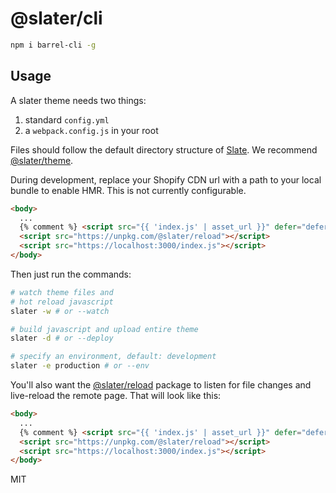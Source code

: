 # @slater/cli

```bash
npm i barrel-cli -g
```

## Usage
A slater theme needs two things:
1. standard `config.yml`
2. a `webpack.config.js` in your root

Files should follow the default directory structure of [Slate](https://github.com/Shopify/slate). We recommend [@slater/theme](https://github.com/the-couch/slater-theme).

During development, replace your Shopify CDN url with a path to your local bundle to enable HMR. This is not currently configurable.

```html
<body>
  ...
  {% comment %} <script src="{{ 'index.js' | asset_url }}" defer="defer"></script> {% endcomment %}
  <script src="https://unpkg.com/@slater/reload"></script>
  <script src="https://localhost:3000/index.js"></script>
</body>
```

Then just run the commands:

```bash
# watch theme files and
# hot reload javascript
slater -w # or --watch

# build javascript and upload entire theme
slater -d # or --deploy

# specify an environment, default: development
slater -e production # or --env
```

You'll also want the [@slater/reload](https://github.com/the-couch/slater-reload) package to listen for file changes and live-reload the remote page. That will look like this:

```html
<body>
  ...
  {% comment %} <script src="{{ 'index.js' | asset_url }}" defer="defer"></script> {% endcomment %}
  <script src="https://unpkg.com/@slater/reload"></script>
  <script src="https://localhost:3000/index.js"></script>
</body>
```

MIT
